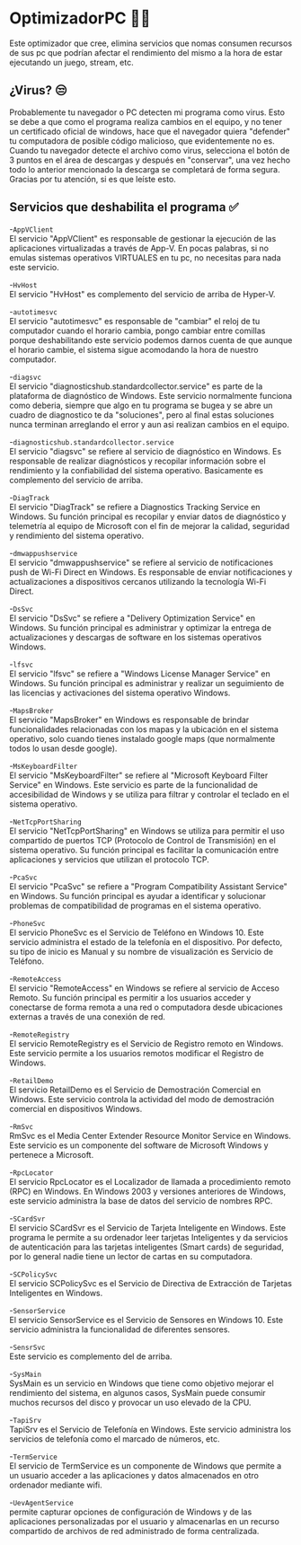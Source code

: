 OptimizadorPC 🚀💫
=============

Este optimizador que cree, elimina servicios que nomas consumen recursos de sus pc que podrían afectar el rendimiento del mismo a la hora de estar ejecutando un juego, stream, etc.

## ¿Virus? 😒
Probablemente tu navegador o PC detecten mi programa como virus.
Esto se debe a que como el programa realiza cambios en el equipo, y no tener un certificado oficial de windows, hace que el navegador quiera "defender" tu computadora de posible código malicioso, que evidentemente no es.\
Cuando tu navegador detecte el archivo como virus, selecciona el botón de 3 puntos en el área de descargas y después en "conservar", una vez hecho todo lo anterior mencionado la descarga se completará de forma segura.\
Gracias por tu atención, si es que leíste esto.

## Servicios que deshabilita el programa ✅
-`AppVClient`\
El servicio "AppVClient" es responsable de gestionar la ejecución de las aplicaciones virtualizadas a través de App-V. En pocas palabras, si no emulas sistemas operativos VIRTUALES en tu pc, no necesitas para nada este servicio.

-`HvHost`\
El servicio "HvHost" es complemento del servicio de arriba de Hyper-V.

-`autotimesvc`\
El servicio "autotimesvc" es responsable de "cambiar" el reloj de tu computador cuando el horario cambia, pongo cambiar entre comillas porque deshabilitando este servicio podemos darnos cuenta de que aunque el horario cambie, el sistema sigue acomodando la hora de nuestro computador.

-`diagsvc`\
El servicio "diagnosticshub.standardcollector.service" es parte de la plataforma de diagnóstico de Windows. Este servicio normalmente funciona como deberia, siempre que algo en tu programa se bugea y se abre un cuadro de diagnostico te da "soluciones", pero al final estas soluciones nunca terminan arreglando el error y aun asi realizan cambios en el equipo.

-`diagnosticshub.standardcollector.service`\
El servicio "diagsvc" se refiere al servicio de diagnóstico en Windows. Es responsable de realizar diagnósticos y recopilar información sobre el rendimiento y la confiabilidad del sistema operativo. Basicamente es complemento del servicio de arriba.

-`DiagTrack`\
El servicio "DiagTrack" se refiere a Diagnostics Tracking Service en Windows. Su función principal es recopilar y enviar datos de diagnóstico y telemetría al equipo de Microsoft con el fin de mejorar la calidad, seguridad y rendimiento del sistema operativo.

-`dmwappushservice`\
El servicio "dmwappushservice" se refiere al servicio de notificaciones push de Wi-Fi Direct en Windows. Es responsable de enviar notificaciones y actualizaciones a dispositivos cercanos utilizando la tecnología Wi-Fi Direct.

-`DsSvc`\
El servicio "DsSvc" se refiere a "Delivery Optimization Service" en Windows. Su función principal es administrar y optimizar la entrega de actualizaciones y descargas de software en los sistemas operativos Windows.

-`lfsvc`\
El servicio "lfsvc" se refiere a "Windows License Manager Service" en Windows. Su función principal es administrar y realizar un seguimiento de las licencias y activaciones del sistema operativo Windows.

-`MapsBroker`\
El servicio "MapsBroker" en Windows es responsable de brindar funcionalidades relacionadas con los mapas y la ubicación en el sistema operativo, solo cuando tienes instalado google maps (que normalmente todos lo usan desde google).

-`MsKeyboardFilter`\
El servicio "MsKeyboardFilter" se refiere al "Microsoft Keyboard Filter Service" en Windows. Este servicio es parte de la funcionalidad de accesibilidad de Windows y se utiliza para filtrar y controlar el teclado en el sistema operativo.

-`NetTcpPortSharing`\
El servicio "NetTcpPortSharing" en Windows se utiliza para permitir el uso compartido de puertos TCP (Protocolo de Control de Transmisión) en el sistema operativo. Su función principal es facilitar la comunicación entre aplicaciones y servicios que utilizan el protocolo TCP.

-`PcaSvc`\
El servicio "PcaSvc" se refiere a "Program Compatibility Assistant Service" en Windows. Su función principal es ayudar a identificar y solucionar problemas de compatibilidad de programas en el sistema operativo.

-`PhoneSvc`\
El servicio PhoneSvc es el Servicio de Teléfono en Windows 10. Este servicio administra el estado de la telefonía en el dispositivo. Por defecto, su tipo de inicio es Manual y su nombre de visualización es Servicio de Teléfono.

-`RemoteAccess`\
El servicio "RemoteAccess" en Windows se refiere al servicio de Acceso Remoto. Su función principal es permitir a los usuarios acceder y conectarse de forma remota a una red o computadora desde ubicaciones externas a través de una conexión de red.

-`RemoteRegistry`\
El servicio RemoteRegistry es el Servicio de Registro remoto en Windows. Este servicio permite a los usuarios remotos modificar el Registro de Windows.

-`RetailDemo`\
El servicio RetailDemo es el Servicio de Demostración Comercial en Windows. Este servicio controla la actividad del modo de demostración comercial en dispositivos Windows.

-`RmSvc`\
RmSvc es el Media Center Extender Resource Monitor Service en Windows. Este servicio es un componente del software de Microsoft Windows y pertenece a Microsoft.

-`RpcLocator`\
El servicio RpcLocator es el Localizador de llamada a procedimiento remoto (RPC) en Windows. En Windows 2003 y versiones anteriores de Windows, este servicio administra la base de datos del servicio de nombres RPC.

-`SCardSvr`\
El servicio SCardSvr es el Servicio de Tarjeta Inteligente en Windows. Este programa le permite a su ordenador leer tarjetas Inteligentes y da servicios de autenticación para las tarjetas inteligentes (Smart cards) de seguridad, por lo general nadie tiene un lector de cartas en su computadora.

-`SCPolicySvc`\
El servicio SCPolicySvc es el Servicio de Directiva de Extracción de Tarjetas Inteligentes en Windows.

-`SensorService`\
El servicio SensorService es el Servicio de Sensores en Windows 10. Este servicio administra la funcionalidad de diferentes sensores.

-`SensrSvc`\
Este servicio es complemento del de arriba.

-`SysMain`\
SysMain es un servicio en Windows que tiene como objetivo mejorar el rendimiento del sistema, en algunos casos, SysMain puede consumir muchos recursos del disco y provocar un uso elevado de la CPU.

-`TapiSrv`\
TapiSrv es el Servicio de Telefonía en Windows. Este servicio administra los servicios de telefonía como el marcado de números, etc.

-`TermService`\
El servicio de TermService es un componente de Windows que permite a un usuario acceder a las aplicaciones y datos almacenados en otro ordenador mediante wifi.

-`UevAgentService`\
permite capturar opciones de configuración de Windows y de las aplicaciones personalizadas por el usuario y almacenarlas en un recurso compartido de archivos de red administrado de forma centralizada.
